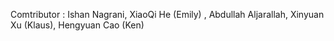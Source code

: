 
Comtributor : Ishan Nagrani, XiaoQi He (Emily) , Abdullah Aljarallah, Xinyuan Xu (Klaus), Hengyuan Cao (Ken)
